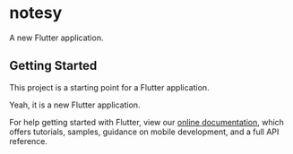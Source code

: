 # notesy

A new Flutter application.

## Getting Started

This project is a starting point for a Flutter application.

Yeah, it is a new Flutter application.

For help getting started with Flutter, view our
[online documentation](https://flutter.dev/docs), which offers tutorials,
samples, guidance on mobile development, and a full API reference.

